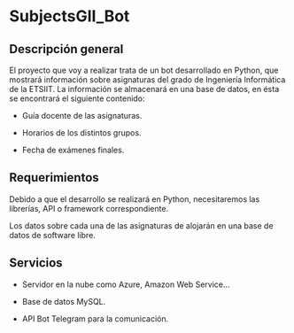 # SubjectsGII_Bot

## Descripción general

El proyecto que voy a realizar trata de un bot desarrollado en Python, que mostrará información sobre asignaturas del grado de Ingeniería Informática de la ETSIIT. La información se almacenará en una base de datos, en ésta se encontrará el siguiente contenido:

* Guía docente de las asignaturas.

* Horarios de los distintos grupos.

* Fecha de exámenes finales.

## Requerimientos

Debido a que el desarrollo se realizará en Python, necesitaremos las librerías, API o framework correspondiente.

Los datos sobre cada una de las asignaturas de alojarán en una base de datos de software libre.

## Servicios

* Servidor en la nube como Azure, Amazon Web Service...

* Base de datos MySQL.

* API Bot Telegram para la comunicación.
